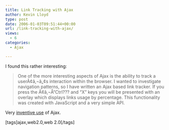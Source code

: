 ```yaml
---
title: Link Tracking with Ajax
author: Kevin Lloyd
type: post
date: 2006-01-03T09:51:44+00:00
url: /link-tracking-with-ajax/
views:
  - 6
categories:
  - Ajax

---
```

I found this rather interesting:

> One of the more interesting aspects of Ajax is the ability to track a userÃ¢â‚¬â„¢s interaction within the browser. I wanted to investigate navigation patterns, so I have written an Ajax based link tracker. If you press the Ã¢â‚¬Å“Ctrl??? and &#8220;X&#8221; keys you will be presented with an overlay which displays links usage by percentage. This functionality was created with JavaScript and a very simple API.

Very [inventive use][1] of Ajax.
  
[tags]ajax,web2.0,web 2.0[/tags]

 [1]: http://www.glennjones.net/Post/805/AjaxLinkTracker.htm